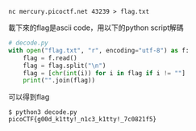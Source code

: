 ```console
nc mercury.picoctf.net 43239 > flag.txt
```

載下來的flag是ascii code，用以下的python script解碼

```python
# decode.py
with open("flag.txt", "r", encoding="utf-8") as f:
    flag = f.read()
    flag = flag.split("\n")
    flag = [chr(int(i)) for i in flag if i != ""]
    print("".join(flag))
```

可以得到flag

```console
$ python3 decode.py
picoCTF{g00d_k1tty!_n1c3_k1tty!_7c0821f5}
```
